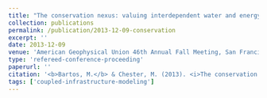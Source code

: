 ```yaml
---
title: "The conservation nexus: valuing interdependent water and energy savings in Phoenix, Arizona"
collection: publications
permalink: /publication/2013-12-09-conservation
excerpt: ''
date: 2013-12-09
venue: 'American Geophysical Union 46th Annual Fall Meeting, San Francisco, CA'
type: 'refereed-conference-proceeding'
paperurl: ''
citation: '<b>Bartos, M.</b> & Chester, M. (2013). <i>The conservation nexus: valuing interdependent water and energy savings in Phoenix, Arizona</i>. American Geophysical Union 46th Annual Fall Meeting, San Francisco, CA.'
tags: ['coupled-infrastructure-modeling']
---
```

